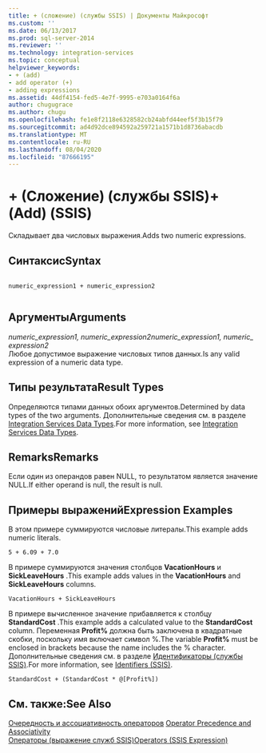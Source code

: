 ```yaml
---
title: + (сложение) (службы SSIS) | Документы Майкрософт
ms.custom: ''
ms.date: 06/13/2017
ms.prod: sql-server-2014
ms.reviewer: ''
ms.technology: integration-services
ms.topic: conceptual
helpviewer_keywords:
- + (add)
- add operator (+)
- adding expressions
ms.assetid: 44df4154-fed5-4e7f-9995-e703a0164f6a
author: chugugrace
ms.author: chugu
ms.openlocfilehash: fe1e8f2118e6328582cb24abfd44eef5f3b15f79
ms.sourcegitcommit: ad4d92dce894592a259721a1571b1d8736abacdb
ms.translationtype: MT
ms.contentlocale: ru-RU
ms.lasthandoff: 08/04/2020
ms.locfileid: "87666195"
---
```

# <a name="-add-ssis"></a><span data-ttu-id="0f983-102">+ (Сложение) (службы SSIS)</span><span class="sxs-lookup"><span data-stu-id="0f983-102">+ (Add) (SSIS)</span></span>
  <span data-ttu-id="0f983-103">Складывает два числовых выражения.</span><span class="sxs-lookup"><span data-stu-id="0f983-103">Adds two numeric expressions.</span></span>  
  
## <a name="syntax"></a><span data-ttu-id="0f983-104">Синтаксис</span><span class="sxs-lookup"><span data-stu-id="0f983-104">Syntax</span></span>  
  
```  
  
numeric_expression1 + numeric_expression2  
  
```  
  
## <a name="arguments"></a><span data-ttu-id="0f983-105">Аргументы</span><span class="sxs-lookup"><span data-stu-id="0f983-105">Arguments</span></span>  
 <span data-ttu-id="0f983-106">*numeric_expression1, numeric_expression2*</span><span class="sxs-lookup"><span data-stu-id="0f983-106">*numeric_expression1, numeric_ expression2*</span></span>  
 <span data-ttu-id="0f983-107">Любое допустимое выражение числовых типов данных.</span><span class="sxs-lookup"><span data-stu-id="0f983-107">Is any valid expression of a numeric data type.</span></span>  
  
## <a name="result-types"></a><span data-ttu-id="0f983-108">Типы результата</span><span class="sxs-lookup"><span data-stu-id="0f983-108">Result Types</span></span>  
 <span data-ttu-id="0f983-109">Определяются типами данных обоих аргументов.</span><span class="sxs-lookup"><span data-stu-id="0f983-109">Determined by data types of the two arguments.</span></span> <span data-ttu-id="0f983-110">Дополнительные сведения см. в разделе [Integration Services Data Types](../data-flow/integration-services-data-types.md).</span><span class="sxs-lookup"><span data-stu-id="0f983-110">For more information, see [Integration Services Data Types](../data-flow/integration-services-data-types.md).</span></span>  
  
## <a name="remarks"></a><span data-ttu-id="0f983-111">Remarks</span><span class="sxs-lookup"><span data-stu-id="0f983-111">Remarks</span></span>  
 <span data-ttu-id="0f983-112">Если один из операндов равен NULL, то результатом является значение NULL.</span><span class="sxs-lookup"><span data-stu-id="0f983-112">If either operand is null, the result is null.</span></span>  
  
## <a name="expression-examples"></a><span data-ttu-id="0f983-113">Примеры выражений</span><span class="sxs-lookup"><span data-stu-id="0f983-113">Expression Examples</span></span>  
 <span data-ttu-id="0f983-114">В этом примере суммируются числовые литералы.</span><span class="sxs-lookup"><span data-stu-id="0f983-114">This example adds numeric literals.</span></span>  
  
```  
5 + 6.09 + 7.0  
```  
  
 <span data-ttu-id="0f983-115">В примере суммируются значения столбцов **VacationHours** и **SickLeaveHours** .</span><span class="sxs-lookup"><span data-stu-id="0f983-115">This example adds values in the **VacationHours** and **SickLeaveHours** columns.</span></span>  
  
```  
VacationHours + SickLeaveHours  
```  
  
 <span data-ttu-id="0f983-116">В примере вычисленное значение прибавляется к столбцу **StandardCost** .</span><span class="sxs-lookup"><span data-stu-id="0f983-116">This example adds a calculated value to the **StandardCost** column.</span></span> <span data-ttu-id="0f983-117">Переменная **Profit%** должна быть заключена в квадратные скобки, поскольку имя включает символ %.</span><span class="sxs-lookup"><span data-stu-id="0f983-117">The variable **Profit%** must be enclosed in brackets because the name includes the % character.</span></span> <span data-ttu-id="0f983-118">Дополнительные сведения см. в разделе [Идентификаторы (службы SSIS)](identifiers-ssis.md).</span><span class="sxs-lookup"><span data-stu-id="0f983-118">For more information, see [Identifiers &#40;SSIS&#41;](identifiers-ssis.md).</span></span>  
  
```  
StandardCost + (StandardCost * @[Profit%])  
```  
  
## <a name="see-also"></a><span data-ttu-id="0f983-119">См. также:</span><span class="sxs-lookup"><span data-stu-id="0f983-119">See Also</span></span>  
 <span data-ttu-id="0f983-120">[Очередность и ассоциативность операторов](operator-precedence-and-associativity.md) </span><span class="sxs-lookup"><span data-stu-id="0f983-120">[Operator Precedence and Associativity](operator-precedence-and-associativity.md) </span></span>  
 [<span data-ttu-id="0f983-121">Операторы (выражение служб SSIS)</span><span class="sxs-lookup"><span data-stu-id="0f983-121">Operators &#40;SSIS Expression&#41;</span></span>](operators-ssis-expression.md)  
  
  
